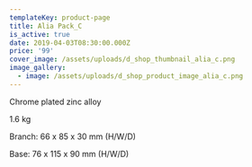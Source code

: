 ```yaml
---
templateKey: product-page
title: Alia Pack_C
is_active: true
date: 2019-04-03T08:30:00.000Z
price: '99'
cover_image: /assets/uploads/d_shop_thumbnail_alia_c.png
image_gallery:
  - image: /assets/uploads/d_shop_product_image_alia_c.png
---
```

Chrome plated zinc alloy

1.6 kg 

Branch: 66 x 85 x 30 mm (H/W/D)

Base: 76 x 115 x 90 mm (H/W/D)
